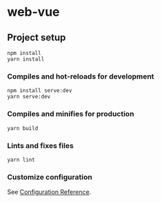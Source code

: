 # web-vue

## Project setup
```
npm install
yarn install
```

### Compiles and hot-reloads for development
```
npm install serve:dev
yarn serve:dev
```

### Compiles and minifies for production
```
yarn build
```

### Lints and fixes files
```
yarn lint
```

### Customize configuration
See [Configuration Reference](https://cli.vuejs.org/config/).
